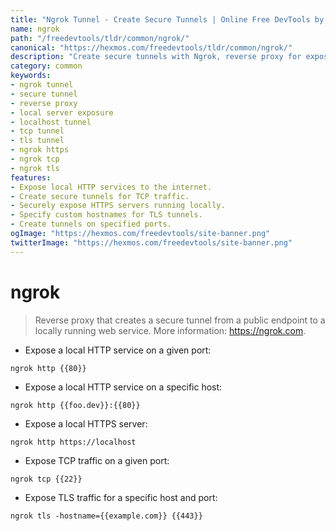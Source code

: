 ```yaml
---
title: "Ngrok Tunnel - Create Secure Tunnels | Online Free DevTools by Hexmos"
name: ngrok
path: "/freedevtools/tldr/common/ngrok/"
canonical: "https://hexmos.com/freedevtools/tldr/common/ngrok/"
description: "Create secure tunnels with Ngrok, reverse proxy for exposing local servers. Quickly expose web services and TCP ports. Free online tool, no registration required."
category: common
keywords:
- ngrok tunnel
- secure tunnel
- reverse proxy
- local server exposure
- localhost tunnel
- tcp tunnel
- tls tunnel
- ngrok https
- ngrok tcp
- ngrok tls
features:
- Expose local HTTP services to the internet.
- Create secure tunnels for TCP traffic.
- Securely expose HTTPS servers running locally.
- Specify custom hostnames for TLS tunnels.
- Create tunnels on specified ports.
ogImage: "https://hexmos.com/freedevtools/site-banner.png"
twitterImage: "https://hexmos.com/freedevtools/site-banner.png"
---
```


# ngrok

> Reverse proxy that creates a secure tunnel from a public endpoint to a locally running web service.
> More information: <https://ngrok.com>.

- Expose a local HTTP service on a given port:

`ngrok http {{80}}`

- Expose a local HTTP service on a specific host:

`ngrok http {{foo.dev}}:{{80}}`

- Expose a local HTTPS server:

`ngrok http https://localhost`

- Expose TCP traffic on a given port:

`ngrok tcp {{22}}`

- Expose TLS traffic for a specific host and port:

`ngrok tls -hostname={{example.com}} {{443}}`
